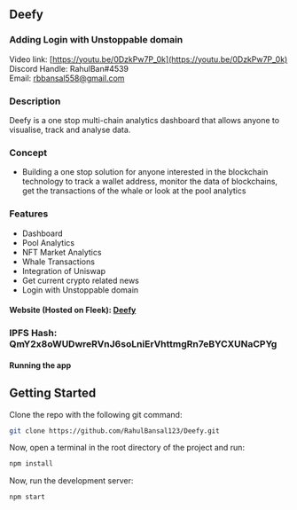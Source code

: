 ## Deefy

### Adding Login with Unstoppable domain

Video link: [https://youtu.be/0DzkPw7P_0k](https://youtu.be/0DzkPw7P_0k)<br />
Discord Handle: RahulBan#4539<br />
Email: rbbansal558@gmail.com

### Description

Deefy is a one stop multi-chain analytics dashboard that allows anyone to visualise, track and analyse data.

### Concept

- Building a one stop solution for anyone interested in the blockchain technology to track a wallet address, monitor the data of blockchains, get the transactions of the whale or look at the pool analytics

### Features

- Dashboard
- Pool Analytics
- NFT Market Analytics
- Whale Transactions
- Integration of Uniswap
- Get current crypto related news
- Login with Unstoppable domain

#### Website (Hosted on Fleek): [Deefy](https://noisy-recipe-4666.on.fleek.co/)

### IPFS Hash: QmY2x8oWUDwreRVnJ6soLniErVhttmgRn7eBYCXUNaCPYg

#### Running the app

## Getting Started

Clone the repo with the following git command:

```bash
git clone https://github.com/RahulBansal123/Deefy.git
```

Now, open a terminal in the root directory of the project and run:

```bash
npm install
```

Now, run the development server:

```bash
npm start
```
